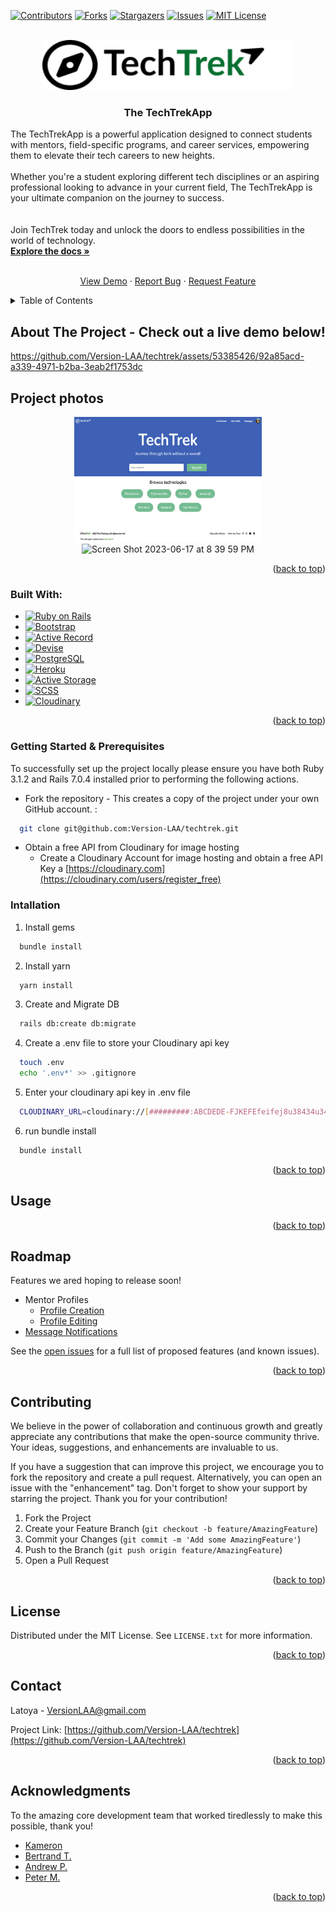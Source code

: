 <a name="readme-top"></a>


[![Contributors][contributors-shield]][contributors-url]
[![Forks][forks-shield]][forks-url]
[![Stargazers][stars-shield]][stars-url]
[![Issues][issues-shield]][issues-url]
[![MIT License][license-shield]][license-url]


<!-- PROJECT LOGO -->
<br />
<div align="center">
  <a href="https://github.com/Version-LAA/techtrek">
    <img src="app/assets/images/logo-color.png" alt="Logo" width="" height="80">
  </a>

<h3 align="center">The TechTrekApp</h3>

  <p align="left">
    The TechTrekApp is a powerful application designed to connect students with mentors, field-specific programs, and career services, empowering them to elevate their tech careers to new heights.
    <br/>
    <br/>
    Whether you're a student exploring different tech disciplines or an aspiring professional looking to advance in your current field, The TechTrekApp is your ultimate companion on the journey to success.
    <br/>
    <br/>
    <br/>
    Join TechTrek today and unlock the doors to endless possibilities in the world of technology.
  <br/>
    <a href="https://github.com/Version-LAA/techtrek"><strong>Explore the docs »</strong></a>
    <br />
    <br />
    <div>
    <a href="https://www.techtrekapp.com/">View Demo</a>
    ·
    <a href="https://github.com/Version-LAA/techtrek/issues">Report Bug</a>
    ·
    <a href="https://github.com/Version-LAA/techtrek/issues">Request Feature</a>
    </div>
  </p>
</div>





<!-- TABLE OF CONTENTS -->
<details>
  <summary>Table of Contents</summary>
  <ol>
    <li>
      <a href="#about-the-project">About The Project</a>
      <ul>
        <li><a href="#built-with">Built With</a></li>
      </ul>
    </li>
    <li>
      <a href="#getting-started">Getting Started</a>
      <ul>
        <li><a href="#Getting-Started-&-Prerequisites">Getting Started & Prerequisites</a></li>
      </ul>
    </li>
    <li><a href="#usage">Usage</a></li>
    <li><a href="#roadmap">Roadmap</a></li>
    <li><a href="#contributing">Contributing</a></li>
    <li><a href="#license">License</a></li>
    <li><a href="#contact">Contact</a></li>
    <li><a href="#acknowledgments">Acknowledgments</a></li>
  </ol>
</details>



<!-- ABOUT THE PROJECT -->
## About The Project - Check out a live demo below!

https://github.com/Version-LAA/techtrek/assets/53385426/92a85acd-a339-4971-b2ba-3eab2f1753dc

## Project photos
<div align="center">
  <img src="app/assets/images/home.png" alt="Logo" width="300" height="200">
  <img width="300" height="200" alt="Screen Shot 2023-06-17 at 8 39 59 PM" src="https://github.com/Version-LAA/techtrek/assets/53385426/12738340-5164-4792-9fec-350c3e02fdde" >

</div>
<p align="right">(<a href="#readme-top">back to top</a>)</p>



### Built With:

* [![Ruby on Rails](https://img.shields.io/badge/Ruby_on_Rails-CC0000?style=for-the-badge&logo=ruby-on-rails&logoColor=white)](https://rubyonrails.org/)
* [![Bootstrap][Bootstrap.com]][Bootstrap-url]
* [![Active Record](https://img.shields.io/badge/Active_Record-007ACC?style=for-the-badge&logo=ruby&logoColor=white)](https://guides.rubyonrails.org/active_record_basics.html)
* [![Devise](https://img.shields.io/badge/Devise-007ACC?style=for-the-badge&logo=ruby&logoColor=white)](https://github.com/heartcombo/devise)
* [![PostgreSQL](https://img.shields.io/badge/PostgreSQL-336791?style=for-the-badge&logo=postgresql&logoColor=white)](https://www.postgresql.org/)
* [![Heroku](https://img.shields.io/badge/Heroku-430098?style=for-the-badge&logo=heroku&logoColor=white)](https://www.heroku.com/)
* [![Active Storage](https://img.shields.io/badge/Active_Storage-007ACC?style=for-the-badge&logo=ruby&logoColor=white)](https://guides.rubyonrails.org/active_storage_overview.html)
* [![SCSS](https://img.shields.io/badge/SCSS-CC6699?style=for-the-badge&logo=sass&logoColor=white)](https://sass-lang.com/)
* [![Cloudinary](https://img.shields.io/badge/Cloudinary-4285F4?style=for-the-badge&logo=cloudinary&logoColor=white)](https://cloudinary.com/)




<p align="right">(<a href="#readme-top">back to top</a>)</p>



<!-- GETTING STARTED -->
### Getting Started & Prerequisites

To successfully set up the project locally please ensure you have both Ruby 3.1.2 and Rails 7.0.4 installed prior to performing the following actions.

* Fork the repository - This creates a copy of the project under your own GitHub account.
:
```sh
  git clone git@github.com:Version-LAA/techtrek.git
```
* Obtain a free API from Cloudinary for image hosting
  * Create a Cloudinary Account for image hosting and obtain a free API Key a [https://cloudinary.com](https://cloudinary.com/users/register_free)
### Intallation

1. Install gems
```sh
  bundle install
```
2. Install yarn
```sh
  yarn install
```
3. Create and Migrate DB
```sh
  rails db:create db:migrate
```
4. Create a .env file to store your Cloudinary api key
```sh
  touch .env
  echo '.env*' >> .gitignore
```

5. Enter your cloudinary api key in .env file
```sh
  CLOUDINARY_URL=cloudinary://[#########:ABCDEDE-FJKEFEfeifej8u38434u343u4384]
```

6. run bundle install
```sh
  bundle install
```



<p align="right">(<a href="#readme-top">back to top</a>)</p>



<!-- USAGE EXAMPLES -->
## Usage

<p align="right">(<a href="#readme-top">back to top</a>)</p>



<!-- ROADMAP -->
## Roadmap
Features we ared hoping to release soon!
- Mentor Profiles
    - [Profile Creation](https://github.com/Version-LAA/techtrek/issues/155)
    - [Profile Editing](https://github.com/Version-LAA/techtrek/issues/156)
- [Message Notifications](https://github.com/Version-LAA/techtrek/issues/157)


See the [open issues](https://github.com/Version-LAA/techtrek/issues) for a full list of proposed features (and known issues).

<p align="right">(<a href="#readme-top">back to top</a>)</p>



<!-- CONTRIBUTING -->
## Contributing

We believe in the power of collaboration and continuous growth and greatly appreciate any contributions that make the open-source community thrive. Your ideas, suggestions, and enhancements are invaluable to us.

If you have a suggestion that can improve this project, we encourage you to fork the repository and create a pull request. Alternatively, you can open an issue with the "enhancement" tag. Don't forget to show your support by starring the project. Thank you for your contribution!


1. Fork the Project
2. Create your Feature Branch (`git checkout -b feature/AmazingFeature`)
3. Commit your Changes (`git commit -m 'Add some AmazingFeature'`)
4. Push to the Branch (`git push origin feature/AmazingFeature`)
5. Open a Pull Request

<p align="right">(<a href="#readme-top">back to top</a>)</p>



<!-- LICENSE -->
## License

Distributed under the MIT License. See `LICENSE.txt` for more information.

<p align="right">(<a href="#readme-top">back to top</a>)</p>



<!-- CONTACT -->
## Contact

Latoya - VersionLAA@gmail.com

Project Link: [https://github.com/Version-LAA/techtrek](https://github.com/Version-LAA/techtrek)

<p align="right">(<a href="#readme-top">back to top</a>)</p>



<!-- ACKNOWLEDGMENTS -->
## Acknowledgments
To the amazing core development team that worked tiredlessly to make this possible, thank you!

* [Kameron](https://github.com/Kameronjan)
* [Bertrand T.](https://github.com/btukov)
* [Andrew P.](https://github.com/andrewphan1)
* [Peter M.](https://github.com/mccdesign)

<p align="right">(<a href="#readme-top">back to top</a>)</p>



<!-- MARKDOWN LINKS & IMAGES -->
<!-- https://www.markdownguide.org/basic-syntax/#reference-style-links -->
[contributors-shield]: https://img.shields.io/github/contributors/Version-LAA/techtrek.svg?style=for-the-badge
[contributors-url]: https://github.com/Version-LAA/techtrek/graphs/contributors
[forks-shield]: https://img.shields.io/github/forks/Version-LAA/techtrek.svg?style=for-the-badge
[forks-url]: https://github.com/Version-LAA/techtrek/network/members
[stars-shield]: https://img.shields.io/github/stars/Version-LAA/techtrek.svg?style=for-the-badge
[stars-url]: https://github.com/Version-LAA/techtrek/stargazers
[issues-shield]: https://img.shields.io/github/issues/Version-LAA/techtrek.svg?style=for-the-badge
[issues-url]: https://github.com/Version-LAA/techtrek/issues
[license-shield]: https://img.shields.io/github/license/Version-LAA/techtrek.svg?style=for-the-badge
[license-url]: https://github.com/Version-LAA/techtrek/blob/master/LICENSE.txt
[linkedin-shield]: https://img.shields.io/badge/-LinkedIn-black.svg?style=for-the-badge&logo=linkedin&colorB=555
[linkedin-url]: https://linkedin.com/in/linkedin_username
[product-screenshot]: images/screenshot.png
[Next.js]: https://img.shields.io/badge/next.js-000000?style=for-the-badge&logo=nextdotjs&logoColor=white
[Next-url]: https://nextjs.org/
[React.js]: https://img.shields.io/badge/React-20232A?style=for-the-badge&logo=react&logoColor=61DAFB
[React-url]: https://reactjs.org/
[Vue.js]: https://img.shields.io/badge/Vue.js-35495E?style=for-the-badge&logo=vuedotjs&logoColor=4FC08D
[Vue-url]: https://vuejs.org/
[Angular.io]: https://img.shields.io/badge/Angular-DD0031?style=for-the-badge&logo=angular&logoColor=white
[Angular-url]: https://angular.io/
[Svelte.dev]: https://img.shields.io/badge/Svelte-4A4A55?style=for-the-badge&logo=svelte&logoColor=FF3E00
[Svelte-url]: https://svelte.dev/
[Laravel.com]: https://img.shields.io/badge/Laravel-FF2D20?style=for-the-badge&logo=laravel&logoColor=white
[Laravel-url]: https://laravel.com
[Bootstrap.com]: https://img.shields.io/badge/Bootstrap-563D7C?style=for-the-badge&logo=bootstrap&logoColor=white
[Bootstrap-url]: https://getbootstrap.com
[JQuery.com]: https://img.shields.io/badge/jQuery-0769AD?style=for-the-badge&logo=jquery&logoColor=white
[JQuery-url]: https://jquery.com
